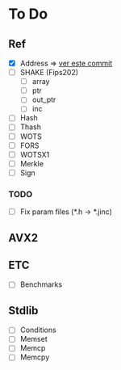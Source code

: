 # To Do 

## Ref 

- [X] Address => [ver este commit](https://github.com/sphincs/sphincsplus/commit/7ec789ace6874d875f4bb84cb61b81155398167e)
- [ ] SHAKE (Fips202)
    - [ ] array
    - [ ] ptr 
    - [ ] out_ptr
    - [ ] inc
- [ ] Hash
- [ ] Thash
- [ ] WOTS
- [ ] FORS
- [ ] WOTSX1
- [ ] Merkle
- [ ] Sign

### TODO 

- [ ] Fix param files (*.h -> *.jinc)

## AVX2

## ETC

- [ ] Benchmarks

## Stdlib

- [ ] Conditions
- [ ] Memset
- [ ] Memcp
- [ ] Memcpy
